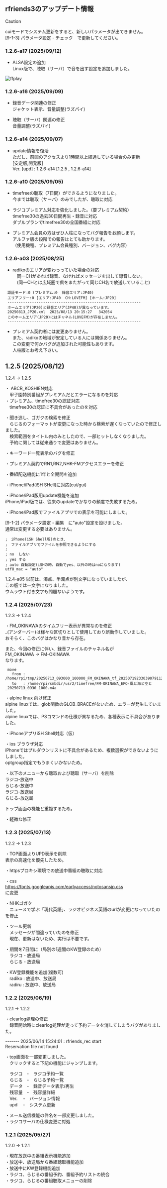 ## rfriends3のアップデート情報  
  
> [!CAUTION]
> cuiモードでシステム更新をすると、新しいパラメータが出てきません。  
>  [9-1-3] パラメータ設定 - チェック　で更新してください。
  
### 1.2.6-a17 (2025/09/12)     
  
-   ALSA設定の追加  
Linux版で、聴取（サーバ）で音を出す設定を追加しました。
  
![ffplay](https://github.com/user-attachments/assets/34169762-cf07-46d1-8d8b-d7fda9d270fb)  
  
### 1.2.6-a16 (2025/09/09)     
  
-   録音データ関連の修正  
ジャケット表示、音量調整(ラズパイ)  
  
-   聴取（サーバ）関連の修正  
    音量調整(ラズパイ)  
  
### 1.2.6-a14 (2025/09/07)     
  
- update情報を復活  
ただし、前回のアクセスより1時間以上経過している場合のみ更新  
\[安定版,開発版\]  
  Ver. \[upd\]	:	  1.2.6-a14 \[1.2.5 , 1.2.6-a14\]
     
### 1.2.6-a10 (2025/09/05)     
  
- timefreeの聴取（7日間）ができるようになりました。  
今までは聴取（サーバ）のみでしたが、聴取に対応  

- ラジコプレミアム対応を強化しました。（要プレミアム契約）  
timefree30の過去30日間再生・録音に対応  
ダブルプランでtimefree30の全国番組に対応  
  
- プレミアム会員の方はぜひ人柱になってバグ報告をお願します。  
アルファ版の段階での報告はとても助かります。  
（使用機種、プレミアム会員種別、バージョン、バグ内容）  
   
### 1.2.6-a03 (2025/08/25)     
  
- radikoのエリアが変わっっていた場合の対応   
　同一CHがあれば録音、なければメッセージを出して録音しない。  
　(同一CHとは広域圏で県をまたがって同じCH名で放送していること)  
  
  
```  
 認証モード:0 (プレミアム:0  録音エリア:JP40)
 エリアフリー:0 [エリア:JP40  CH:LOVEFM] [ホーム:JP20]
 ------------------------------------------------------------
 ホームエリア(JP20)と録音エリア(JP40)が異なっています。
 20250813_JP20.xml  2025/08/13 20:15:27   342054
 このホームエリア(JP20)にはチャネル(LOVEFM)が存在しません。
 ------------------------------------------------------------
```
  
- プレミアム契約者には変更ありません。  
また、radikoの地域が安定している人には関係ありません。  
この変更で何かバグが追加された可能性もあります。  
人柱版とお考え下さい。  
  
## 1.2.5 (2025/08/12)     
  
1.2.4 -> 1.2.5  
   
・ ABCR_KOSHIEN対応   
　甲子園特別番組がプレミアムだとエラーになるのを対応  
 ・プレミアム、timefree30の認証対応   
　timefree30の認証に不具合があったのを対応    
    
・聞き逃し、ゴガクの検索を修正  
　らじるのフォーマットが変更になった時から検索が遅くなっていたので修正しました。  
　検索範囲をタイトル内のみとしたので、一部ヒットしなくなりました。  
　予約に関しては従来通りで変更はありません。     
    
・キーワード一覧表示のバグを修正  
    
・プレミアム契約でRN1,RN2,NHK-FMアクセスエラーを修正  
  
・番組配送機能に1年と全期間を追加  
  
・iPhone/iPad(iSH SHell)に対応(cui/gui)  

・iPhone/iPad版用update機能を追加  
iPhone/iPad版では、従来のupdateでかなりの頻度で失敗するため。 
  
・iPhone/iPad版でファイルアプリでの表示を可能にしました。  
  
[9-1-2] パラメータ設定 - 編集　に"auto"設定を設けました。  
通常は変更する必要はありません。  
  
```　　
;　iPhone(iSH Shell版)のとき、
;　ファイルアプリでファイルを参照できるようにする
;
; no  しない
; yes する
; auto 自動設定(iSHの時、自動でyes、以外の時はnoになります)
utf8_mac = "auto"
```  
  
1.2.4-a05 以前は、濁点、半濁点が別文字になっていましたが、  
この版では一文字になりました。  
ウムラウト付き文字も問題ないようです。    
  
  
### 1.2.4 (2025/07/23)   
  
1.2.3 -> 1.2.4    
  

・FM_OKINAWAのタイムフリー表示が異常なのを修正    
_(アンダーバー)は様々な区切りとして使用しており誤動作していました。  
おそらく、このバグはかなり昔から存在。  
  
また、今回の修正に伴い、録音ファイルのチャネル名が  
FM_OKINAWA -> FM-OKINAWA  
なります。   
```
 move
   from : /home/rpi/tmp/20250713_093000_100000_FM_OKINAWA_tf_202507192330390791127.m4a
   to   : /home/rpi/smbdir/usr2/timefree/FM-OKINAWA_EPO-風と海と空と_20250713_0930_1000.m4a
```
    
・alpine linux 向け修正  
alpine linuxでは、glob関数のGLOB_BRACEがないため、エラーが発生していました。  
alpine linuxでは、PSコマンドの仕様が異なるため、各種表示に不具合がありました。  
  
・iPhoneアプリiSH Shell対応（仮）  
  
・ios ブラウザ対応  
iPhoneではプルダウンリストに不具合があるため、複数選択ができないようにしました。  
optgroup指定でもうまくいかないため。  
  
・以下のメニューから聴取および聴取（サーバ）を削除  
ラジコ-放送中  
らじる-放送中  
ラジコ-放送局  
らじる-放送局  
  
トップ画面の機能と重複するため。  
  
・軽微な修正  
  
   
### 1.2.3 (2025/07/13)   
  
1.2.2 -> 1.2.3  
  
・TOP画面よりUPD表示を削除  
表示の高速化を優先したため。 
  
・httpsプロキシ環境での放送中番組の聴取に対応  
  
・css  
https://fonts.googleapis.com/earlyaccess/notosansjp.css  
に変更  　
  
・NHKゴガク  
　ニュースで学ぶ「現代英語」、ラジオビジネス英語のurlが変更になっていたのを修正  
  
・ツール更新  
　メッセージが間違っていたのを修正  
　現在、更新はないため、実行は不要です。    
  
・期間を7日間に（局別の1週間のKW登録のため）  
　ラジコ - 放送局  
　らじる - 放送局   
   
・KW登録機能を追加(複数可)  
　radiko : 放送中、放送局  
　radiru : 放送中、放送局  
  
### 1.2.2 (2025/06/19)   
  
1.2.1 -> 1.2.2  
  
・clearlog処理の修正  
　録音開始時にclearlog処理が走って予約データを消してしまうバグがありました。  
  
 ------- 2025/06/14 15:24:01 : rfriends_rec start  
 Reservation file not found  
  
・top画面を一部変更しました。  
　クリックすると下記の機能にジャンプします。  
  
　ラジコ　-　ラジコ予約一覧  
　らじる　-　らじる予約一覧  
　データ　-　録音データ表示/再生  
　残容量　-　残容量詳細  
　Ver.	　-　バージョン情報  
　upd	　-　システム更新  
  
・メール送信機能の件名を一部変更しました。  
・ラジコサーバの仕様変更に対処  
  
### 1.2.1 (2025/05/27)  
  
1.2.0 -> 1.2.1  
  
・現在放送中の番組表示機能追加  
・放送中、放送局から番組聴取機能追加  
・放送中にKW登録機能追加  
・ラジコ、らじるの番組予約、番組予約リストの統合  
・ラジコ、らじるの番組聴取メニューの削除  
  
